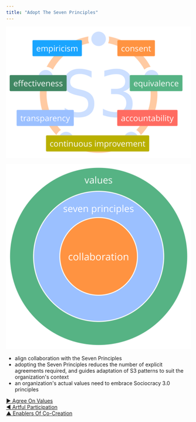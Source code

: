 ```yaml
---
title: "Adopt The Seven Principles"
---
```



![inline,fit](img/framework/s3-principles-plain.png)


![right,fit](img/collaboration-values/values-7principles.png)


-   align collaboration with the Seven Principles
-   adopting the Seven Principles reduces the number of explicit agreements required, and guides adaptation of S3 patterns to suit the organization's context
-   an organization's actual values need to embrace Sociocracy 3.0 principles


[&#9654; Agree On Values](agree-on-values.html)<br/>[&#9664; Artful Participation](artful-participation.html)<br/>[&#9650; Enablers Of Co-Creation](enablers-of-co-creation.html)

